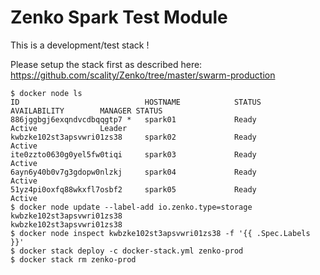 # Zenko Spark Test Module

This is a development/test stack !

Please setup the stack first as described here: https://github.com/scality/Zenko/tree/master/swarm-production 

```
$ docker node ls
ID                            HOSTNAME            STATUS              AVAILABILITY        MANAGER STATUS
886jggbgj6exqndvcdbqqgtp7 *   spark01             Ready               Active              Leader
kwbzke102st3apsvwri01zs38     spark02             Ready               Active              
ite0zzto0630g0yel5fw0tiqi     spark03             Ready               Active              
6ayn6y40b0v7g3gdopw0nlzkj     spark04             Ready               Active              
51yz4pi0oxfq88wkxfl7osbf2     spark05             Ready               Active              
$ docker node update --label-add io.zenko.type=storage kwbzke102st3apsvwri01zs38
kwbzke102st3apsvwri01zs38
$ docker node inspect kwbzke102st3apsvwri01zs38 -f '{{ .Spec.Labels }}'
$ docker stack deploy -c docker-stack.yml zenko-prod
$ docker stack rm zenko-prod
```

